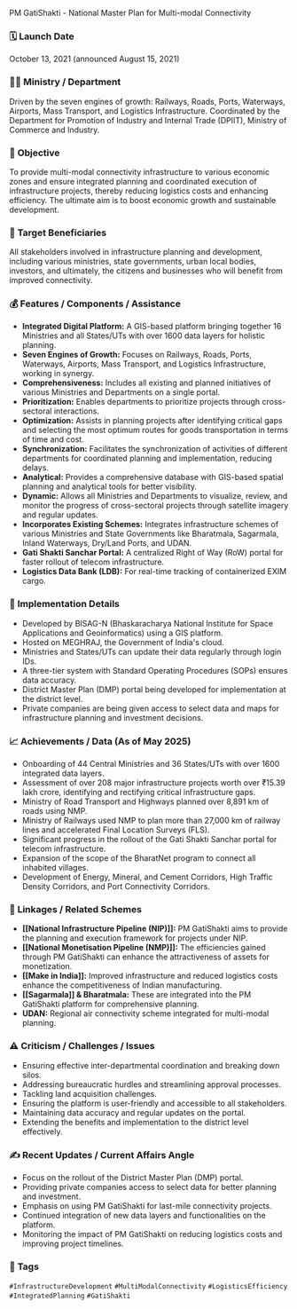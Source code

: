 PM GatiShakti - National Master Plan for Multi-modal Connectivity

### 🗓️ **Launch Date**
October 13, 2021 (announced August 15, 2021)

### 🧑‍🏫 **Ministry / Department**
Driven by the seven engines of growth: Railways, Roads, Ports, Waterways, Airports, Mass Transport, and Logistics Infrastructure. Coordinated by the Department for Promotion of Industry and Internal Trade (DPIIT), Ministry of Commerce and Industry.

### 🎯 **Objective**
To provide multi-modal connectivity infrastructure to various economic zones and ensure integrated planning and coordinated execution of infrastructure projects, thereby reducing logistics costs and enhancing efficiency. The ultimate aim is to boost economic growth and sustainable development.

### 👥 **Target Beneficiaries**
All stakeholders involved in infrastructure planning and development, including various ministries, state governments, urban local bodies, investors, and ultimately, the citizens and businesses who will benefit from improved connectivity.

### 💰 **Features / Components / Assistance**
- **Integrated Digital Platform:** A GIS-based platform bringing together 16 Ministries and all States/UTs with over 1600 data layers for holistic planning.
- **Seven Engines of Growth:** Focuses on Railways, Roads, Ports, Waterways, Airports, Mass Transport, and Logistics Infrastructure, working in synergy.
- **Comprehensiveness:** Includes all existing and planned initiatives of various Ministries and Departments on a single portal.
- **Prioritization:** Enables departments to prioritize projects through cross-sectoral interactions.
- **Optimization:** Assists in planning projects after identifying critical gaps and selecting the most optimum routes for goods transportation in terms of time and cost.
- **Synchronization:** Facilitates the synchronization of activities of different departments for coordinated planning and implementation, reducing delays.
- **Analytical:** Provides a comprehensive database with GIS-based spatial planning and analytical tools for better visibility.
- **Dynamic:** Allows all Ministries and Departments to visualize, review, and monitor the progress of cross-sectoral projects through satellite imagery and regular updates.
- **Incorporates Existing Schemes:** Integrates infrastructure schemes of various Ministries and State Governments like Bharatmala, Sagarmala, Inland Waterways, Dry/Land Ports, and UDAN.
- **Gati Shakti Sanchar Portal:** A centralized Right of Way (RoW) portal for faster rollout of telecom infrastructure.
- **Logistics Data Bank (LDB):** For real-time tracking of containerized EXIM cargo.

### 📍 **Implementation Details**
- Developed by BISAG-N (Bhaskaracharya National Institute for Space Applications and Geoinformatics) using a GIS platform.
- Hosted on MEGHRAJ, the Government of India's cloud.
- Ministries and States/UTs can update their data regularly through login IDs.
- A three-tier system with Standard Operating Procedures (SOPs) ensures data accuracy.
- District Master Plan (DMP) portal being developed for implementation at the district level.
- Private companies are being given access to select data and maps for infrastructure planning and investment decisions.

### 📈 **Achievements / Data** (As of May 2025)
- Onboarding of 44 Central Ministries and 36 States/UTs with over 1600 integrated data layers.
- Assessment of over 208 major infrastructure projects worth over ₹15.39 lakh crore, identifying and rectifying critical infrastructure gaps.
- Ministry of Road Transport and Highways planned over 8,891 km of roads using NMP.
- Ministry of Railways used NMP to plan more than 27,000 km of railway lines and accelerated Final Location Surveys (FLS).
- Significant progress in the rollout of the Gati Shakti Sanchar portal for telecom infrastructure.
- Expansion of the scope of the BharatNet program to connect all inhabited villages.
- Development of Energy, Mineral, and Cement Corridors, High Traffic Density Corridors, and Port Connectivity Corridors.

### 🧩 **Linkages / Related Schemes**
- **[[National Infrastructure Pipeline (NIP)]]:** PM GatiShakti aims to provide the planning and execution framework for projects under NIP.
- **[[National Monetisation Pipeline (NMP)]]:** The efficiencies gained through PM GatiShakti can enhance the attractiveness of assets for monetization.
- **[[Make in India]]:** Improved infrastructure and reduced logistics costs enhance the competitiveness of Indian manufacturing.
- **[[Sagarmala]] & Bharatmala:** These are integrated into the PM GatiShakti platform for comprehensive planning.
- **UDAN:** Regional air connectivity scheme integrated for multi-modal planning.

### ⚠️ **Criticism / Challenges / Issues**
- Ensuring effective inter-departmental coordination and breaking down silos.
- Addressing bureaucratic hurdles and streamlining approval processes.
- Tackling land acquisition challenges.
- Ensuring the platform is user-friendly and accessible to all stakeholders.
- Maintaining data accuracy and regular updates on the portal.
- Extending the benefits and implementation to the district level effectively.

### ✍️ **Recent Updates / Current Affairs Angle**
- Focus on the rollout of the District Master Plan (DMP) portal.
- Providing private companies access to select data for better planning and investment.
- Emphasis on using PM GatiShakti for last-mile connectivity projects.
- Continued integration of new data layers and functionalities on the platform.
- Monitoring the impact of PM GatiShakti on reducing logistics costs and improving project timelines.

### 🔗 **Tags**
`#InfrastructureDevelopment` `#MultiModalConnectivity` `#LogisticsEfficiency` `#IntegratedPlanning` `#GatiShakti`
